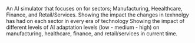 An AI simulator that focuses on for sectors; Manufacturing, Heealthcare, Finance, and Retail/Services.
Showing the impact the changes in texhnolgy has had on each sector in every era of technology
Showing the impact of different levels of AI adaptation levels (low - medium - high) on manufacturing, healthcare, finance, and retail/services in current time. 
